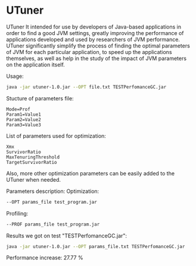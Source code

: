 # UTuner
UTuner It intended for use by developers of Java-based applications in order to find a good JVM settings, greatly improving the performance of applications developed and used by researchers of JVM performance. UTuner significantly simplify the process of finding the optimal parameters of JVM for each particular application, to speed up the applications themselves, as well as help in the study of the impact of JVM parameters on the application itself.

Usage:
```bash
java -jar utuner-1.0.jar --OPT file.txt TESTPerfomanceGC.jar
```
Stucture of parameters file:
```text
Mode=Prof
Param1=Value1
Param2=Value2
Param3=Value3
```
List of parameters used for optimization:
```text
Xmx
SurvivorRatio
MaxTenuringThreshold
TargetSurvivorRatio
```
Also, more other optimization parameters can be easily added to the UTuner when needed.

Parameters description:
Optimization:
```bash
--OPT params_file test_program.jar
```
Profiling:
```bash
--PROF params_file test_program.jar
```

Results we got on test "TESTPerfomanceGC.jar":
```bash
java -jar utuner-1.0.jar --OPT params_file.txt TESTPerfomanceGC.jar
```

Performance increase: 27.77 %
